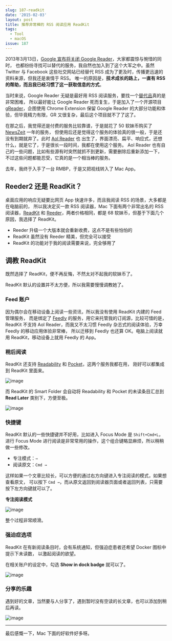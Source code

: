```yaml
---
slug: 187-readkit
date: '2015-02-03'
layout: post
title: 推荐非常棒的 RSS 阅读应用 ReadKit
tags:
  - Tool
  - macOS
issue: 187
---
```


2013年3月13日，[Google 宣布将关闭 Google Reader][1]，大家都震惊与惋惜的同时，
也都纷纷寻找可以替代的服务，我自然也加入到了这个大军之中。虽然 Twitter 与 Facebook 
这些社交网站已经替代 RSS 成为了更及时，传播更迅速的资料来源，但我还是衷情于 RSS。
唯一的原因是，**技术成长的路上，一直有 RSS 的帮助，而且我已经习惯了这一获取信息的方式**。

当时来说，Google Reader 无疑是最好用 RSS 阅读服务，要找一个[替代品][2]真的是非常困难，
所以最好能让 Google Reader 死而复生，于是加入了一个开源项目 [gReader]，企图使用 
Chrome Extension 保留 Google Reader 的大部分功能和体验，但毕竟精力有限，GR 又很复杂，最后这个项目就不了了这了。

在那之后，我觉得还是付费的服务比较靠谱，于是就花了 50 软妹币购买了 [NewsZeit] 一年的服务，
但使用后还是觉得这个服务的体验真的很一般，于是还没有到期就弃了。此时 [Aol Reader] 也
出生了，界面漂亮、扁平、响应式，还想什么，就是它了，于是很长一段时间，我都在使用这个服务。
Aol Reader 也有自己的一些问题，比如有些源有时突然就抓不到更新，需要删除后重新添加一下，
不过这些问题都能忍受，它真的是一个相当棒的服务。

去年，我终于入手了一台 RMBP，于是又把视线转入了 Mac App。

## Reeder2 还是 ReadKit？

桌面应用的响应无疑要比网页 App 快速许多，而且我阅读 RSS 的场景，大多都是在电脑前的，
所以我决定买一款 RSS 阅读器，Mac 下面有两个非常出名的 RSS 阅读器，[ReadKit] 
和 [Reeder]，两者价格相同，都是 68 软妹币，但基于下面几个原因，我选择了 ReadKit。

- Reeder 升级一个大版本就会重新收费，这点不是有些怕怕的
- ReadKit 虽然没有 Reeder 精美，但完全可以接受
- ReadKit 的功能对于我的阅读需要来说，完全够用了

## 调教 ReadKit

既然选择了 ReadKit，便不再反悔，不然太对不起我的软妹币了。

ReadKit 默认的设置并不太方便，所以我需要慢慢调教她了。

### Feed 账户

因为偶尔会在移动设备上阅读一些资讯，所以我没有使用 ReadKit 内建的 Feed 管理服务，
而是绑定了 [Feedly] 的服务，用它来托管我的订阅源，比较可惜的是，ReadKit 不支持
Aol Reader，而我又不太习惯 Feedly 杂志式的阅读体验，万幸 Feedly 的移动应用体验非常棒，
所以迁移到 Feedly 也还算 OK。电脑上阅读就用 ReadKit，移动设备上就用 Feedly 的 App。

### 稍后阅读

ReadKit 还支持 [Readability] 和 [Pocket]，这两个服务我都在用，
刚好可以都集成到 ReadKit 里面来。

![image](https://github.com/greatghoul/greatghoul.github.io/assets/208966/45078dc6-7689-4eba-88e9-18a68cf35b57)


而 ReadKit 的 Smart Folder 会自动将 Readability 和 Pocket 的未读条目汇总到
**Read Later** 类别下，方便至极。

![image](https://github.com/greatghoul/greatghoul.github.io/assets/208966/52492877-70fe-4a2b-bff5-00dad1bdc1b3)

### 快捷键

ReadKit 默认的一些快捷键并不好用，比如进入 Focus Mode 是 `Shift+Cmd+L`，
进行 Focus Mode 进行阅读是非常常用的操作，这个组合键略显麻烦，所以稍稍做一些修改。

- 专注模式：`→`
- 阅读原文：`Cmd →`

这样如果一个文章比较长，可以方便的通过右方向键进入专注阅读的模式，如果想查看原文，
可以按下 `Cmd →`，而从原文返回到阅读器页面或者返回列表，只需要按下左方向键就可以了。

**专注阅读模式**

![image](https://github.com/greatghoul/greatghoul.github.io/assets/208966/78b37694-dd3f-4380-9f09-59ad2f1210ce)

整个过程非常顺滑。

### 强迫症选项

ReadKit 在有新阅读条目时，会有系统通知，但强迫症患者还希望 Docker 图标中提示下未读数，
以激起阅读的欲望。

在相关账户的设定中，勾选 **Show in dock badge** 就可以了。

![image](https://github.com/greatghoul/greatghoul.github.io/assets/208966/0f436859-b7c3-4fb3-b327-768187caec42)

### 分享的乐趣

遇到好的文章，当然要与人分享了，遇到暂时没有空读的长文章，也可以添加到稍后再读。

![image](https://github.com/greatghoul/greatghoul.github.io/assets/208966/bb231abd-195e-4bfd-8815-8e7bb68bb2e0)

---

最后感慨一下，Mac 下面的好软件好多呀。

[gReader]: https://github.com/amoblin/gReader
[NewsZeit]: https://www.newszeit.com/
[Aol Reader]: http://reader.aol.com/
[ReadKit]: http://readkitapp.com/
[Reeder]: http://reederapp.com/mac/
[Feedly]: http://feedly.com/
[Readability]: https://readability.com/
[Pocket]: https://getpocket.com/

[1]: http://www.williamlong.info/archives/3405.html
[2]: http://alternativeto.net/software/google-reader/
